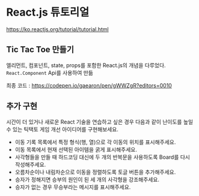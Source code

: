 # React.js 튜토리얼

https://ko.reactjs.org/tutorial/tutorial.html

## Tic Tac Toe 만들기

엘리먼트, 컴포넌트, state, props를 포함한 React.js의 개념을 다루었다.
`React.Component` Api를 사용하여 만듦

최종 코드 : https://codepen.io/gaearon/pen/gWWZgR?editors=0010

## 추가 구현

시간이 더 있거나 새로운 React 기술을 연습하고 싶은 경우 다음과 같이 난이도를 높일 수 있는 틱택토 게임 개선 아이디어를 구현해보세요.

* 이동 기록 목록에서 특정 형식(행, 열)으로 각 이동의 위치를 표시해주세요.
* 이동 목록에서 현재 선택된 아이템을 굵게 표시해주세요.
* 사각형들을 만들 때 하드코딩 대신에 두 개의 반복문을 사용하도록 Board를 다시 작성해주세요.
* 오름차순이나 내림차순으로 이동을 정렬하도록 토글 버튼을 추가해주세요.
* 승자가 정해지면 승부의 원인이 된 세 개의 사각형을 강조해주세요.
* 승자가 없는 경우 무승부라는 메시지를 표시해주세요.